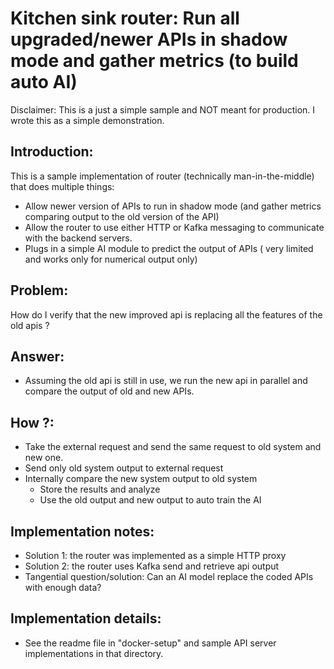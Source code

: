 # Kitchen sink router: Run all upgraded/newer APIs in shadow mode and gather metrics (to build auto AI)

Disclaimer: This is a just a simple sample and NOT meant for production. I wrote this as a simple demonstration.

## Introduction:
This is a sample implementation of router (technically man-in-the-middle) that does multiple things:
- Allow newer version of APIs to run in shadow mode (and gather metrics comparing output to the old version of the API)
- Allow the router to use either HTTP or Kafka messaging to communicate with the backend servers.
- Plugs in a simple AI module to predict the output of APIs ( very limited and works only for numerical output only)

## Problem:
How do I verify that the new improved api is replacing all the features of the old apis ?

## Answer:
- Assuming the old api is still in use, we run the new api in parallel and compare the output of old and new APIs.

## How ?:
- Take the external request and send the same request to old system and new one. 
- Send only old system output to external request
- Internally compare the new system output to old system
    - Store the results and analyze
    - Use the old output and new output to auto train the AI

## Implementation notes:
- Solution 1: the router was implemented as a simple HTTP proxy
- Solution 2: the router uses Kafka send and retrieve api output
- Tangential question/solution: Can an AI model replace the coded APIs with enough data?

## Implementation details:
- See the readme file in "docker-setup" and sample API server implementations in that directory.



        
